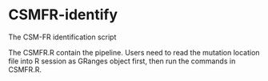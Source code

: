 # CSMFR-identify
The CSM-FR identification script

The CSMFR.R contain the pipeline. Users need to read the mutation location file into R session as GRanges object first, then run the commands in CSMFR.R.
